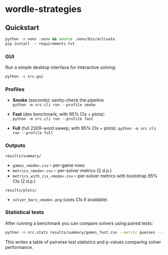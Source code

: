 # wordle-strategies

## Quickstart
```bash
python -m venv .venv && source .venv/bin/activate
pip install -r requirements.txt
```

### GUI
Run a simple desktop interface for interactive solving:

```bash
python -m src.gui
```

### Profiles
- **Smoke** (seconds): sanity-check the pipeline  
  `python -m src.cli run --profile smoke`

- **Fast** (dev benchmark; with 95% CIs + plots):  
  `python -m src.cli run --profile fast`

- **Full** (full 2309-word sweep; with 95% CIs + plots):
  `python -m src.cli run --profile full`

### Outputs
`results/summary/`
- `games_<mode>.csv` – per-game rows
- `metrics_<mode>.csv` – per-solver metrics (2 d.p.)
- `metrics_with_cis_<mode>.csv` – per-solver metrics with bootstrap 95% CIs (2 d.p.)

`results/plots/`
- `solver_bars_<mode>.png` (uses CIs if available)

### Statistical tests
After running a benchmark you can compare solvers using paired tests:

```bash
python -m src.stats results/summary/games_fast.csv --metric guesses --test wilcoxon
```
This writes a table of pairwise test statistics and p-values comparing solver performance.

